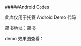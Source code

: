 #####Android Codes

此库仅用于托管 Android Demo 代码

简书地址：[简书](https://www.jianshu.com/u/9fcd71535294)

demo 效果图查看：[](https://github.com/kukyxs/AndroidCodes/tree/master/demo-capture)
